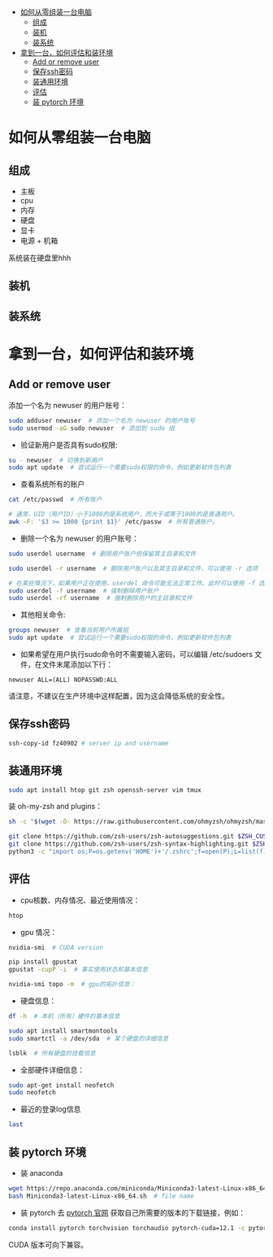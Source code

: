 - [如何从零组装一台电脑](#如何从零组装一台电脑)
  - [组成](#组成)
  - [装机](#装机)
  - [装系统](#装系统)
- [拿到一台，如何评估和装环境](#拿到一台如何评估和装环境)
  - [Add or remove user](#add-or-remove-user)
  - [保存ssh密码](#保存ssh密码)
  - [装通用环境](#装通用环境)
  - [评估](#评估)
  - [装 pytorch 环境](#装-pytorch-环境)

# 如何从零组装一台电脑
## 组成
- 主板
- cpu
- 内存
- 硬盘
- 显卡
- 电源 + 机箱

系统装在硬盘里hhh

## 装机

## 装系统


# 拿到一台，如何评估和装环境

## Add or remove user
添加一个名为 newuser 的用户账号：
```bash
sudo adduser newuser  # 添加一个名为 newuser 的用户账号
sudo usermod -aG sudo newuser  # 添加到 sudo 组
```
- 验证新用户是否具有sudo权限:
```bash
su - newuser  # 切换到新用户
sudo apt update  # 尝试运行一个需要sudo权限的命令，例如更新软件包列表
```
- 查看系统所有的账户
```sh
cat /etc/passwd  # 所有账户

# 通常，UID（用户ID）小于1000的是系统用户，而大于或等于1000的是普通用户。
awk -F: '$3 >= 1000 {print $1}' /etc/passw  # 所有普通账户。
```
- 删除一个名为 newuser 的用户账号：
```sh
sudo userdel username  # 删除用户账户但保留其主目录和文件

sudo userdel -r username  # 删除用户账户以及其主目录和文件，可以使用 -r 选项

# 在某些情况下，如果用户正在使用，userdel 命令可能无法正常工作。此时可以使用 -f 选项强制删除用户账户
sudo userdel -f username  # 强制删除用户账户
sudo userdel -rf username  # 强制删除用户的主目录和文件
```
- 其他相关命令:
```bash
groups newuser  # 查看当前用户所属组
sudo apt update  # 尝试运行一个需要sudo权限的命令，例如更新软件包列表
```
- 如果希望在用户执行sudo命令时不需要输入密码，可以编辑 /etc/sudoers 文件，在文件末尾添加以下行：
```plaintext
newuser ALL=(ALL) NOPASSWD:ALL
```
请注意，不建议在生产环境中这样配置，因为这会降低系统的安全性。


## 保存ssh密码

```sh
ssh-copy-id fz40902 # server ip and username
```


## 装通用环境

```sh
sudo apt install htop git zsh openssh-server vim tmux
```
装 oh-my-zsh and plugins：
```sh
sh -c "$(wget -O- https://raw.githubusercontent.com/ohmyzsh/ohmyzsh/master/tools/install.sh)"

git clone https://github.com/zsh-users/zsh-autosuggestions.git $ZSH_CUSTOM/plugins/zsh-autosuggestions
git clone https://github.com/zsh-users/zsh-syntax-highlighting.git $ZSH_CUSTOM/plugins/zsh-syntax-highlighting
python3 -c "import os;P=os.getenv('HOME')+'/.zshrc';f=open(P);L=list(f);f.close();O=open(P,'w');[O.write('plugins=(git zsh-autosuggestions zsh-syntax-highlighting)\n') if l.startswith('plugins=') else O.write(l) for l in L]"
```

## 评估

- cpu核数、内存情况、最近使用情况：
```sh
htop
```
- gpu 情况：
```sh
nvidia-smi  # CUDA version

pip install gpustat
gpustat -cupP -i  # 事实使用状态和基本信息

nvidia-smi topo -m  # gpu的拓扑信息：
```
- 硬盘信息：
```sh
df -h  # 本机（所有）硬件的基本信息

sudo apt install smartmontools 
sudo smartctl -a /dev/sda  # 某个硬盘的详细信息

lsblk  # 所有硬盘的挂载信息
```
- 全部硬件详细信息：
```sh
sudo apt-get install neofetch
sudo neofetch
```

- 最近的登录log信息
```sh
last
```

## 装 pytorch 环境

- 装 anaconda
```sh
wget https://repo.anaconda.com/miniconda/Miniconda3-latest-Linux-x86_64.sh
bash Miniconda3-latest-Linux-x86_64.sh  # file name
```

- 装 pytorch
去 [pytorch 官网](https://pytorch.org/get-started/locally/) 获取自己所需要的版本的下载链接，例如：
```sh
conda install pytorch torchvision torchaudio pytorch-cuda=12.1 -c pytorch -c nvidia
```
CUDA 版本可向下兼容。



